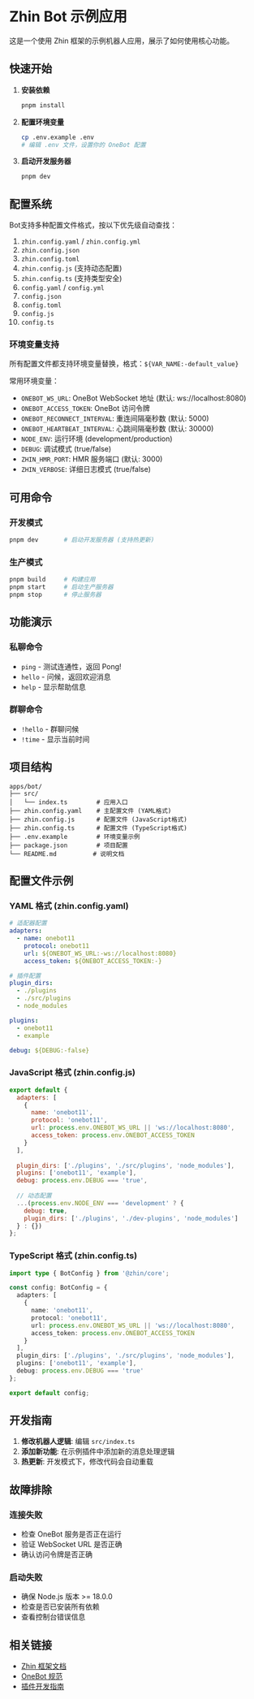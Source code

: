 # Zhin Bot 示例应用

这是一个使用 Zhin 框架的示例机器人应用，展示了如何使用核心功能。

## 快速开始

1. **安装依赖**
   ```bash
   pnpm install
   ```

2. **配置环境变量**
   ```bash
   cp .env.example .env
   # 编辑 .env 文件，设置你的 OneBot 配置
   ```

3. **启动开发服务器**
   ```bash
   pnpm dev
   ```

## 配置系统

Bot支持多种配置文件格式，按以下优先级自动查找：

1. `zhin.config.yaml` / `zhin.config.yml`
2. `zhin.config.json`
3. `zhin.config.toml`
4. `zhin.config.js` (支持动态配置)
5. `zhin.config.ts` (支持类型安全)
6. `config.yaml` / `config.yml`
7. `config.json`
8. `config.toml`
9. `config.js`
10. `config.ts`

### 环境变量支持

所有配置文件都支持环境变量替换，格式：`${VAR_NAME:-default_value}`

常用环境变量：
- `ONEBOT_WS_URL`: OneBot WebSocket 地址 (默认: ws://localhost:8080)
- `ONEBOT_ACCESS_TOKEN`: OneBot 访问令牌
- `ONEBOT_RECONNECT_INTERVAL`: 重连间隔毫秒数 (默认: 5000)
- `ONEBOT_HEARTBEAT_INTERVAL`: 心跳间隔毫秒数 (默认: 30000)
- `NODE_ENV`: 运行环境 (development/production)
- `DEBUG`: 调试模式 (true/false)
- `ZHIN_HMR_PORT`: HMR 服务端口 (默认: 3000)
- `ZHIN_VERBOSE`: 详细日志模式 (true/false)

## 可用命令

### 开发模式
```bash
pnpm dev       # 启动开发服务器 (支持热更新)
```

### 生产模式
```bash
pnpm build     # 构建应用
pnpm start     # 启动生产服务器
pnpm stop      # 停止服务器
```

## 功能演示

### 私聊命令
- `ping` - 测试连通性，返回 Pong!
- `hello` - 问候，返回欢迎消息
- `help` - 显示帮助信息

### 群聊命令
- `!hello` - 群聊问候
- `!time` - 显示当前时间

## 项目结构

```
apps/bot/
├── src/
│   └── index.ts        # 应用入口
├── zhin.config.yaml    # 主配置文件 (YAML格式)
├── zhin.config.js      # 配置文件 (JavaScript格式)
├── zhin.config.ts      # 配置文件 (TypeScript格式)
├── .env.example        # 环境变量示例
├── package.json        # 项目配置
└── README.md          # 说明文档
```

## 配置文件示例

### YAML 格式 (zhin.config.yaml)
```yaml
# 适配器配置
adapters:
  - name: onebot11
    protocol: onebot11
    url: ${ONEBOT_WS_URL:-ws://localhost:8080}
    access_token: ${ONEBOT_ACCESS_TOKEN:-}

# 插件配置
plugin_dirs:
  - ./plugins
  - ./src/plugins
  - node_modules

plugins:
  - onebot11
  - example

debug: ${DEBUG:-false}
```

### JavaScript 格式 (zhin.config.js)
```javascript
export default {
  adapters: [
    {
      name: 'onebot11',
      protocol: 'onebot11',
      url: process.env.ONEBOT_WS_URL || 'ws://localhost:8080',
      access_token: process.env.ONEBOT_ACCESS_TOKEN
    }
  ],
  
  plugin_dirs: ['./plugins', './src/plugins', 'node_modules'],
  plugins: ['onebot11', 'example'],
  debug: process.env.DEBUG === 'true',
  
  // 动态配置
  ...(process.env.NODE_ENV === 'development' ? {
    debug: true,
    plugin_dirs: ['./plugins', './dev-plugins', 'node_modules']
  } : {})
};
```

### TypeScript 格式 (zhin.config.ts)
```typescript
import type { BotConfig } from '@zhin/core';

const config: BotConfig = {
  adapters: [
    {
      name: 'onebot11',
      protocol: 'onebot11',
      url: process.env.ONEBOT_WS_URL || 'ws://localhost:8080',
      access_token: process.env.ONEBOT_ACCESS_TOKEN
    }
  ],
  plugin_dirs: ['./plugins', './src/plugins', 'node_modules'],
  plugins: ['onebot11', 'example'],
  debug: process.env.DEBUG === 'true'
};

export default config;
```

## 开发指南

1. **修改机器人逻辑**: 编辑 `src/index.ts`
2. **添加新功能**: 在示例插件中添加新的消息处理逻辑
3. **热更新**: 开发模式下，修改代码会自动重载

## 故障排除

### 连接失败
- 检查 OneBot 服务是否正在运行
- 验证 WebSocket URL 是否正确
- 确认访问令牌是否正确

### 启动失败
- 确保 Node.js 版本 >= 18.0.0
- 检查是否已安装所有依赖
- 查看控制台错误信息

## 相关链接

- [Zhin 框架文档](../../README.md)
- [OneBot 规范](https://onebot.dev/)
- [插件开发指南](../../docs/plugin-development.md) 
